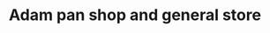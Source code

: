 ---
title: "Adam pan shop and general store"
url: /karachi/adam-pan-shop-and-general-store/
shop: Leiher
---